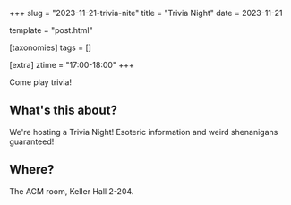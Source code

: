 +++
slug = "2023-11-21-trivia-nite"
title = "Trivia Night"
date = 2023-11-21

template = "post.html"

[taxonomies]
tags = []

[extra]
ztime = "17:00-18:00"
+++

Come play trivia!

<!-- more -->

## What's this about?

We're hosting a Trivia Night! Esoteric information and weird shenanigans
guaranteed!


## Where?

The ACM room, Keller Hall 2-204.
